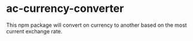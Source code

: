 # ac-currency-converter
This npm package will convert on currency to another based on the most current exchange rate.
